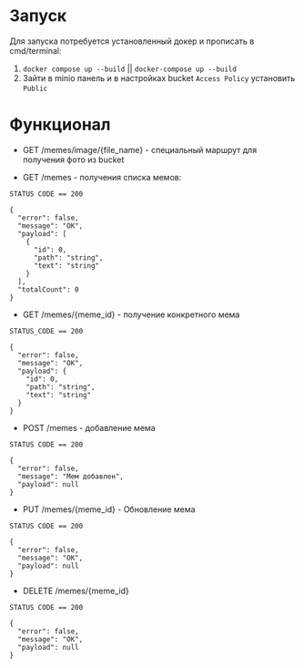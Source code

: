 # Запуск
Для запуска потребуется установленный докер и прописать в cmd/terminal: 

1) `docker compose up --build` || `docker-compose up --build`
2) Зайти в minio панель и в настройках bucket `Access Policy` установить `Public`

# Функционал

- GET /memes/image/{file_name} - специальный маршрут для получения фото из bucket

- GET /memes - получения списка мемов:

`STATUS CODE == 200`
```
{
  "error": false,
  "message": "OK",
  "payload": [
    {
      "id": 0,
      "path": "string",
      "text": "string"
    }
  ],
  "totalCount": 0
}
```

- GET /memes/{meme_id} - получение конкретного мема

`STATUS_CODE == 200`

```
{
  "error": false,
  "message": "OK",
  "payload": {
    "id": 0,
    "path": "string",
    "text": "string"
  }
}
```

- POST /memes - добавление мема

`STATUS CODE == 200`
```
{
  "error": false,
  "message": "Мем добавлен",
  "payload": null
}
```

- PUT /memes/{meme_id} - Обновление мема

`STATUS CODE == 200`
```
{
  "error": false,
  "message": "OK",
  "payload": null
}
```

- DELETE /memes/{meme_id}

`STATUS CODE == 200`
```
{
  "error": false,
  "message": "OK",
  "payload": null
}
```
